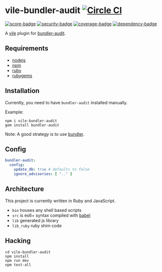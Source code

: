 # vile-bundler-audit [![Circle CI](https://circleci.com/gh/forthright/vile-bundler-audit.svg?style=svg&circle-token=3b75ecc1b75f4ec0dfe397388cf40f3594c2944b)](https://circleci.com/gh/forthright/vile-bundler-audit)

[![score-badge](https://vile.io/brentlintner/vile-bundler-audit/badges/score?token=uFywUmzZfbg6UboLzn6R)](https://vile.io/brentlintner/vile-bundler-audit) [![security-badge](https://vile.io/brentlintner/vile-bundler-audit/badges/security?token=uFywUmzZfbg6UboLzn6R)](https://vile.io/brentlintner/vile-bundler-audit) [![coverage-badge](https://vile.io/brentlintner/vile-bundler-audit/badges/coverage?token=uFywUmzZfbg6UboLzn6R)](https://vile.io/brentlintner/vile-bundler-audit) [![dependency-badge](https://vile.io/brentlintner/vile-bundler-audit/badges/dependency?token=uFywUmzZfbg6UboLzn6R)](https://vile.io/brentlintner/vile-bundler-audit)

A [vile](http://github.com/brentlintner/vile) plugin for [bundler-audit](https://github.com/rubysec/bundler-audit).

## Requirements

- [nodejs](http://nodejs.org)
- [npm](http://npmjs.org)
- [ruby](http://ruby-lang.org)
- [rubygems](http://rubygems.org)

## Installation

Currently, you need to have `bundler-audit` installed manually.

Example:

    npm i vile-bundler-audit
    gem install bundler-audit

Note: A good strategy is to use [bundler](http://bundler.io).

## Config

```yml
bundler-audit:
  config:
    update_db: true # defaults to false
    ignore_advisories: [ ".." ]
```

## Architecture

This project is currently written in Ruby and JavaScript.

- `bin` houses any shell based scripts
- `src` is es6+ syntax compiled with [babel](https://babeljs.io)
- `lib` generated js library
- `lib_ruby` ruby shim code

## Hacking

    cd vile-bundler-audit
    npm install
    npm run dev
    npm test-all
